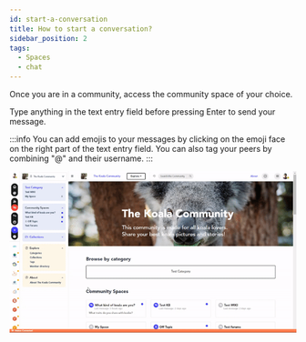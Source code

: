 ```yaml
---
id: start-a-conversation
title: How to start a conversation?
sidebar_position: 2
tags:
  - Spaces
  - chat
---
```



Once you are in a community, access the community space of your choice.

Type anything in the text entry field before pressing Enter to send your message.

:::info
You can add emojis to your messages by clicking on the emoji face on the right part of the text entry field.
You can also tag your peers by combining "@" and their username.
:::

![Start a conversation](./../../assets/5-start-a-conversation.gif)